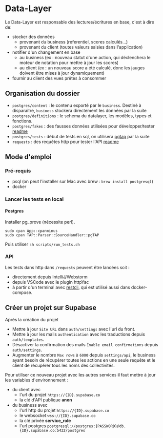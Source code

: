 # Data-Layer
Le Data-Layer est responsable des lectures/écritures en base, c'est à dire de:

- stocker des données
    - provenant du business (referentiel, scores calculés...)
    - provenant du client (toutes valeurs saisies dans l'application)
- notifier d'un changement en base
    - au business (ex : nouveau statut d'une action, qui déclenchera le moteur de notation pour mettre à jour les
      scores)
    - au client (ex : un nouveau score a été calculé, donc les jauges doivent être mises à jour dynamiquement)
- fournir au client des vues prêtes à consommer

## Organisation du dossier
- `postgres/content` : le contenu exporté par le `business`. Destiné à disparaitre, `business` stockera directement les
  données par la suite
- `postgres/definitions` : le schema du datalayer, les modèles, types et fonctions.
- `postgres/fakes` : des fausses données utilisées pour développer/tester [readme](data_layer/postgres/fakes/README.md)
- `postgres/tests` : début de tests en sql, on utilisera [pgtap](https://pgtap.org/) par la suite 
- `requests` : des requêtes http pour tester l'API [readme](data_layer/requests/README.md)

## Mode d'emploi

### Pré-requis
- psql (on peut l'installer sur Mac avec brew : `brew install postgresql`)
- docker

### Lancer les tests en local

#### Postgres
Installer pg_prove (nécessite perl).

```shell
sudo cpan App::cpanminus
sudo cpan TAP::Parser::SourceHandler::pgTAP
```

Puis utiliser `sh scripts/run_tests.sh`
   
### API
Les tests dans http dans `/requests` peuvent être lancées soit :
- directement depuis IntelliJ/Webstorm
- depuis VSCode avec le plugin httpYac
- à partir d'un terminal avec [restcli](https://github.com/restcli/restcli), qui est utilisé aussi dans docker-compose.

## Créer un projet sur Supabase
Après la création du projet
- Mettre à jour `Site URL` dans `auth/settings` avec l'url du front.
- Mettre à jour les mails `authentication` avec les traductions depuis `auth/templates`.
- Désactiver la confirmation des mails `Enable email confirmations` depuis `auth/settings`.
- Augmenter le nombre `Max rows` à `6000` depuis `settings/api`, 
le business ayant besoin de récupérer toutes les actions en une seule requête
et le client de récupérer tous les noms des collectivités.

Pour utiliser ce nouveau projet avec les autres services
il faut mettre à jour les variables d'environnement :
- du client avec
  - l'url du projet `https://{ID}.supabase.co`
  - la clé d'API publique **anon**
- du business avec
  - l'url http du projet `https://{ID}.supabase.co`
  - le websocket `wss://{ID}.supabase.co`
  - la clé privée **service_role**
  - l'url postgres `postgresql://postgres:{PASSWORD}@db.{ID}.supabase.co:5432/postgres`
